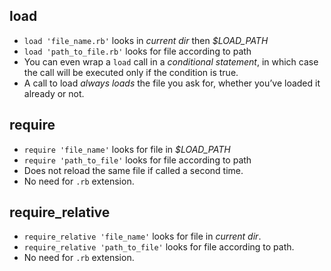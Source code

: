 ## load
- `load 'file_name.rb'` looks in *current dir* then *$LOAD_PATH*
- `load 'path_to_file.rb'` looks for file according to path
- You can even wrap a `load` call in a *conditional statement*, in which case the call will be executed only if the condition is true.
- A call to load *always loads* the file you ask for, whether you’ve loaded it already or not.

## require
- `require 'file_name'` looks for file in *$LOAD_PATH*
- `require 'path_to_file'` looks for file according to path
- Does not reload the same file if called a second time.
- No need for `.rb` extension.

## require_relative
- `require_relative 'file_name'` looks for file in *current dir*.
- `require_relative 'path_to_file'` looks for file according to path.
- No need for `.rb` extension.